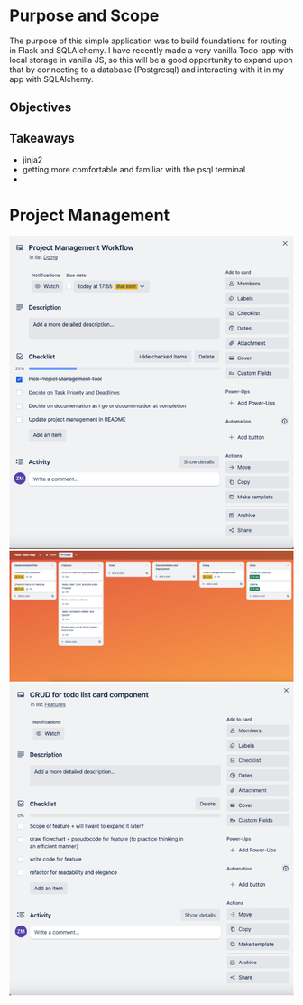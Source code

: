 # Purpose and Scope

The purpose of this simple application was to build foundations for routing in Flask and SQLAlchemy. I have recently made a very vanilla Todo-app with local storage in vanilla JS, so this will be a good opportunity to expand upon that by connecting to a database (Postgresql) and interacting with it in my app with SQLAlchemy.

## Objectives


## Takeaways

- jinja2
- getting more comfortable and familiar with the psql terminal
- 

# Project Management

![Project Management Workflow](/documentation/pm-workflow.png)
![Day 0](/documentation/trello-board-day0.png)
![App Features Checklist Template](/documentation/features-checklist-template.png)